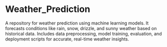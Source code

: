 # Weather_Prediction
A repository for weather prediction using machine learning models. It forecasts conditions like rain, snow, drizzle, and sunny weather based on historical data. Includes data preprocessing, model training, evaluation, and deployment scripts for accurate, real-time weather insights.
